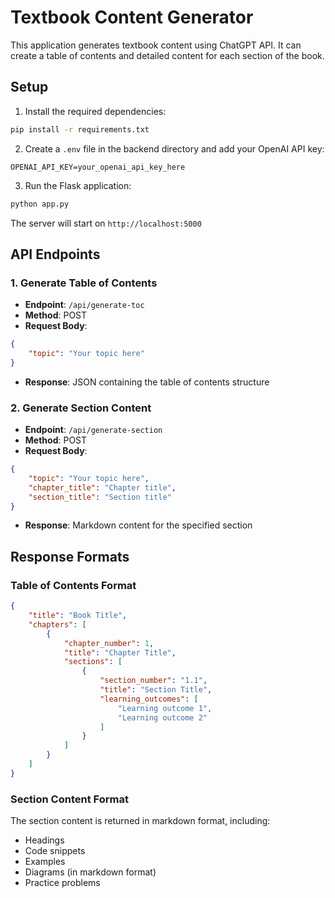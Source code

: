 # Textbook Content Generator

This application generates textbook content using ChatGPT API. It can create a table of contents and detailed content for each section of the book.

## Setup

1. Install the required dependencies:
```bash
pip install -r requirements.txt
```

2. Create a `.env` file in the backend directory and add your OpenAI API key:
```
OPENAI_API_KEY=your_openai_api_key_here
```

3. Run the Flask application:
```bash
python app.py
```

The server will start on `http://localhost:5000`

## API Endpoints

### 1. Generate Table of Contents
- **Endpoint**: `/api/generate-toc`
- **Method**: POST
- **Request Body**:
```json
{
    "topic": "Your topic here"
}
```
- **Response**: JSON containing the table of contents structure

### 2. Generate Section Content
- **Endpoint**: `/api/generate-section`
- **Method**: POST
- **Request Body**:
```json
{
    "topic": "Your topic here",
    "chapter_title": "Chapter title",
    "section_title": "Section title"
}
```
- **Response**: Markdown content for the specified section

## Response Formats

### Table of Contents Format
```json
{
    "title": "Book Title",
    "chapters": [
        {
            "chapter_number": 1,
            "title": "Chapter Title",
            "sections": [
                {
                    "section_number": "1.1",
                    "title": "Section Title",
                    "learning_outcomes": [
                        "Learning outcome 1",
                        "Learning outcome 2"
                    ]
                }
            ]
        }
    ]
}
```

### Section Content Format
The section content is returned in markdown format, including:
- Headings
- Code snippets
- Examples
- Diagrams (in markdown format)
- Practice problems 